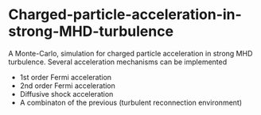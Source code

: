 # Charged-particle-acceleration-in-strong-MHD-turbulence
A Monte-Carlo, simulation for charged particle acceleration in strong MHD turbulence. Several acceleration mechanisms can be implemented 
  - 1st order Fermi acceleration 
  - 2nd order Fermi acceleration 
  - Diffusive shock acceleration 
  - A combinaton of the previous (turbulent reconnection environment)
